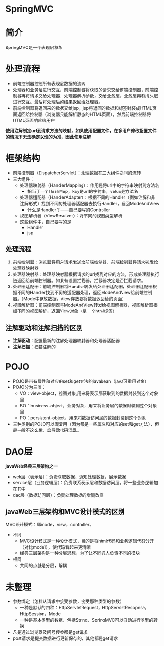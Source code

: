 # SpringMVC

# 简介

SpringMVC是一个表现层框架

# 处理流程

[](https://www.notion.so/384e600ad81444e1b33c3daa119f39de#6f48090e91e94a1796d1bcc258b3a2f8)

- 前端控制器控制所有表现层数据的流转
- 处理器和业务层进行交互。前端控制器将获取的请求交给前端控制器，前端控制器再将请求交给处理器，处理器解析参数，交给业务层，业务层再和持久层进行交互。最后将处理后的结果返回给处理器。
- 前端控制器将返回来的数据交给jsp，jsp将返回的数据和标签封装成HTML页面返回给控制器（浏览器只能解析静态的HTML页面），然后前端控制器将HTML页面响应给用户

**使用注解制定url到请求方法的映射，如果使用配置文件，在多用户修改配置文件的情况下无法确定以谁的为准，因此使用注解**

# 框架结构

- 前端控制器（DispatcherServlet）：处理数据在三大组件之间的流转
- 三大组件：
    - 处理器映射器（HandlerMapping）：作用是将url中的字符串映射到方法名
        - 相当于一个HashMap，key是url的字符串，value是方法名
    - 处理器适配器（HandlerAdapter）：根据不同的Handler（例如注解和非注解形式）找到不同的处理器适配器去执行Handler，返回ModeAndView
        - 什么是Handler？——自己要写的Controller
    - 视图解析器（ViewResolver）：将不同的视图类型解析
    - 这些组件中，自己要写的是
        - Handler
        - jsp

## 处理流程

1. 前端控制器：浏览器将用户请求发送给前端控制器，前端控制器将请求转发给处理器映射器
2. 处理器映射器：处理器映射器根据请求的url找到对应的方法，形成处理器执行链返回给前端控制器。如果有设置拦截器，拦截器决定是否拦截请求。
3. 处理器适配器：前端控制器将Handler转发给处理器适配器，处理器适配器根据不同的Handler找到不同的适配器处理，返回ModeAndView给前端控制器。（Mode中存放数据，View存放要将数据返回给的页面）
4. 视图解析器：前端控制器将ModeAndView转发给视图解析器，视图解析器根据不同的视图解析，返回View对象（是一个html标签）

## 注解驱动和注解扫描的区别

- **注解驱动**：配置最新的注解处理器映射器和处理器适配器
- **注解扫描**：扫描注解的

# POJO

- POJO是带有属性和对应的set和get方法的javabean（java可重用对象）
- POJO分为三类：
    - VO：view-object，视图对象,用来将表示层获取到的数据封装到这个对象里
    - BO：business-object，业务对象，用来将业务层的数据封装到这个对象里
    - PO：persistent-object，用来将数据访问层的数据封装到这个对象
- 三种类别的POJO可以混着用（因为都是一些属性和对应的set和get方法），但是一般不这么做，会导致代码混乱。

# DAO层

**javaWeb经典三层架构之一**

- web层（表示层）：负责获取数据，通知处理数据，展示数据
- service层（业务逻辑层）：负责联系表示层和数据访问层，将一些业务逻辑加在其中
- dao层（数据访问层）：负责处理数据的增删改查

## javaWeb三层架构和MVC设计模式的区别

MVC设计模式：即mode，view，controller。

- 不同
    - MVC设计模式是一种设计模式，目的是将html代码和业务逻辑代码分开（对比mode1），使代码看起来更清晰
    - 经典三层架构是一种分层思想，为了让不同的人负责不同的模块
- 相同
    - 共同的点就是分层，解耦

# 未整理

- 参数绑定（怎样从请求中接受参数，接受那种类型的参数）
    - 一种是默认的四种：HttpServletRequest，HttpServletResopnse，HttpSession，Mode
    - 一种是基本类型的数据，包括String，SpringMVC可以自动进行类型的转换
- 凡是通过浏览器及问号传参都是get请求
- post请求是提交数据进行更新保存的，其他都是get请求